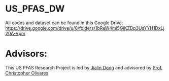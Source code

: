 # US_PFAS_DW
All codes and dataset can be found in this Google Drive: https://drive.google.com/drive/u/0/folders/1bReW4mi5GiKZDp3UsYYH1DxLj20A-Vpm
# Advisors:
This US PFAS Research Project is led by [Jialin Dong](https://sites.google.com/uci.edu/jialin-dong) and advisored by [Prof. Christopher Olivares](https://olivareslab.org/)
